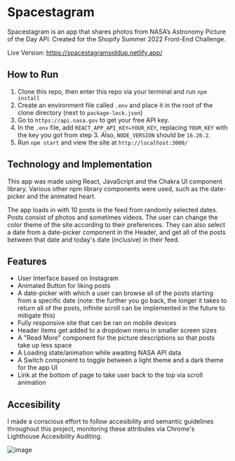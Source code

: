 # Spacestagram

Spacestagram is an app that shares photos from NASA’s Astronomy Picture of the Day API. Created for the Shopify Summer 2022 Front-End Challenge.

Live Version: https://spacestagramsiddup.netlify.app/

## How to Run

1. Clone this repo, then enter this repo via your terminal and run `npm install`
2. Create an environment file called `.env` and place it in the root of the clone directory (next to `package-lock.json`)
3. Go to `https://api.nasa.gov` to get your free API key.
4. In the `.env` file, add `REACT_APP_API_KEY=YOUR_KEY`, replacing `YOUR_KEY` with the key you got from step 3. Also, `NODE_VERSION` should be `16.20.2`.
5. Run `npm start` and view the site at `http://localhost:3000/`


## Technology and Implementation

This app was made using React, JavaScript and the Chakra UI component library. Various other npm library components were used, such as the date-picker and the animated heart.

The app loads in with 10 posts in the feed from randomly selected dates. Posts consist of photos and sometimes videos. The user can change the color theme of the site according to their preferences. They can also select a date from a date-picker component in the Header, and get all of the posts between that date and today's date (inclusive) in their feed.

## Features

- User Interface based on Instagram
- Animated Button for liking posts
- A date-picker with which a user can browse all of the posts starting from a specific date (note: the further you go back, the longer it takes to return all of the posts, infinite scroll can be implemented in the future to mitigate this)
- Fully responsive site that can be ran on mobile devices
- Header items get added to a dropdown menu in smaller screen sizes
- A "Read More" component for the picture descriptions so that posts take up less space
- A Loading state/animation while awaiting NASA API data
- A Switch component to toggle between a light theme and a dark theme for the app UI
- Link at the bottom of page to take user back to the top via scroll animation

## Accesibility

I made a conscious effort to follow accesibility and semantic guidelines throughout this project, monitoring these attributes via Chrome's Lighthouse Accesibility Auditing.

![image](https://user-images.githubusercontent.com/36796876/148934047-cddf359e-b38a-4306-bc7c-2f576b20db6b.png)
